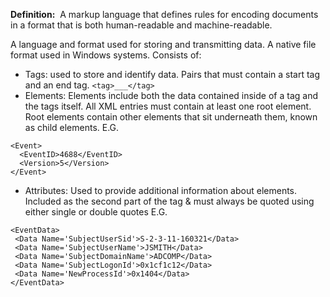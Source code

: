 **Definition:** 
 A markup language that defines rules for encoding documents in a format that is both human-readable and machine-readable.

A language and format used for storing and transmitting data.
A native file format used in Windows systems.
Consists of:
- Tags: used to store and identify data. Pairs that must contain a start tag and an end tag. `<tag>___</tag>`
- Elements: Elements include both the data contained inside of a tag and the tags itself. All XML entries must contain at least one root element. Root elements contain other elements that sit underneath them, known as child elements. E.G.
```
<Event> 
  <EventID>4688</EventID> 
  <Version>5</Version>
</Event>
```
- Attributes: Used to provide additional information about elements. Included as the second part of the tag & must always be quoted using either single or double quotes 
  E.G.
```
<EventData>
 <Data Name='SubjectUserSid'>S-2-3-11-160321</Data> 
 <Data Name='SubjectUserName'>JSMITH</Data>
 <Data Name='SubjectDomainName'>ADCOMP</Data>
 <Data Name='SubjectLogonId'>0x1cf1c12</Data>
 <Data Name='NewProcessId'>0x1404</Data>
</EventData>
```
  
  
